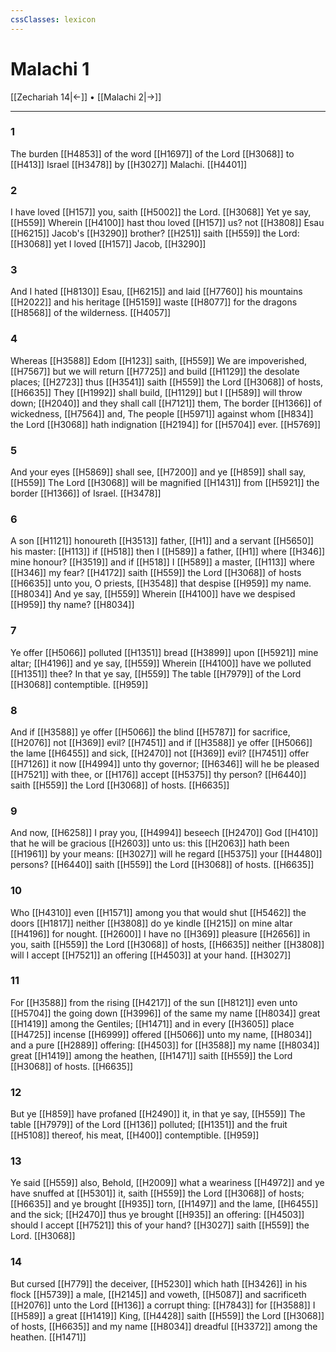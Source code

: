 ```yaml
---
cssClasses: lexicon
---
```

# Malachi 1

[[Zechariah 14|←]] • [[Malachi 2|→]]

---

### 1
The burden [[H4853]] of the word [[H1697]] of the Lord [[H3068]] to [[H413]] Israel [[H3478]] by [[H3027]] Malachi. [[H4401]]

### 2
I have loved [[H157]] you, saith [[H5002]] the Lord. [[H3068]] Yet ye say, [[H559]] Wherein [[H4100]] hast thou loved [[H157]] us? not [[H3808]] Esau [[H6215]] Jacob's [[H3290]] brother? [[H251]] saith [[H559]] the Lord: [[H3068]] yet I loved [[H157]] Jacob, [[H3290]]

### 3
And I hated [[H8130]] Esau, [[H6215]] and laid [[H7760]] his mountains [[H2022]] and his heritage [[H5159]] waste [[H8077]] for the dragons [[H8568]] of the wilderness. [[H4057]]

### 4
Whereas [[H3588]] Edom [[H123]] saith, [[H559]] We are impoverished, [[H7567]] but we will return [[H7725]] and build [[H1129]] the desolate places; [[H2723]] thus [[H3541]] saith [[H559]] the Lord [[H3068]] of hosts, [[H6635]] They [[H1992]] shall build, [[H1129]] but I [[H589]] will throw down; [[H2040]] and they shall call [[H7121]] them, The border [[H1366]] of wickedness, [[H7564]] and, The people [[H5971]] against whom [[H834]] the Lord [[H3068]] hath indignation [[H2194]] for [[H5704]] ever. [[H5769]]

### 5
And your eyes [[H5869]] shall see, [[H7200]] and ye [[H859]] shall say, [[H559]] The Lord [[H3068]] will be magnified [[H1431]] from [[H5921]] the border [[H1366]] of Israel. [[H3478]]

### 6
A son [[H1121]] honoureth [[H3513]] father, [[H1]] and a servant [[H5650]] his master: [[H113]] if [[H518]] then I [[H589]] a father, [[H1]] where [[H346]] mine honour? [[H3519]] and if [[H518]] I [[H589]] a master, [[H113]] where [[H346]] my fear? [[H4172]] saith [[H559]] the Lord [[H3068]] of hosts [[H6635]] unto you, O priests, [[H3548]] that despise [[H959]] my name. [[H8034]] And ye say, [[H559]] Wherein [[H4100]] have we despised [[H959]] thy name? [[H8034]]

### 7
Ye offer [[H5066]] polluted [[H1351]] bread [[H3899]] upon [[H5921]] mine altar; [[H4196]] and ye say, [[H559]] Wherein [[H4100]] have we polluted [[H1351]] thee? In that ye say, [[H559]] The table [[H7979]] of the Lord [[H3068]] contemptible. [[H959]]

### 8
And if [[H3588]] ye offer [[H5066]] the blind [[H5787]] for sacrifice, [[H2076]] not [[H369]] evil? [[H7451]] and if [[H3588]] ye offer [[H5066]] the lame [[H6455]] and sick, [[H2470]] not [[H369]] evil? [[H7451]] offer [[H7126]] it now [[H4994]] unto thy governor; [[H6346]] will he be pleased [[H7521]] with thee, or [[H176]] accept [[H5375]] thy person? [[H6440]] saith [[H559]] the Lord [[H3068]] of hosts. [[H6635]]

### 9
And now, [[H6258]] I pray you, [[H4994]] beseech [[H2470]] God [[H410]] that he will be gracious [[H2603]] unto us: this [[H2063]] hath been [[H1961]] by your means: [[H3027]] will he regard [[H5375]] your [[H4480]] persons? [[H6440]] saith [[H559]] the Lord [[H3068]] of hosts. [[H6635]]

### 10
Who [[H4310]] even [[H1571]] among you that would shut [[H5462]] the doors [[H1817]] neither [[H3808]] do ye kindle [[H215]] on mine altar [[H4196]] for nought. [[H2600]] I have no [[H369]] pleasure [[H2656]] in you, saith [[H559]] the Lord [[H3068]] of hosts, [[H6635]] neither [[H3808]] will I accept [[H7521]] an offering [[H4503]] at your hand. [[H3027]]

### 11
For [[H3588]] from the rising [[H4217]] of the sun [[H8121]] even unto [[H5704]] the going down [[H3996]] of the same my name [[H8034]] great [[H1419]] among the Gentiles; [[H1471]] and in every [[H3605]] place [[H4725]] incense [[H6999]] offered [[H5066]] unto my name, [[H8034]] and a pure [[H2889]] offering: [[H4503]] for [[H3588]] my name [[H8034]] great [[H1419]] among the heathen, [[H1471]] saith [[H559]] the Lord [[H3068]] of hosts. [[H6635]]

### 12
But ye [[H859]] have profaned [[H2490]] it, in that ye say, [[H559]] The table [[H7979]] of the Lord [[H136]] polluted; [[H1351]] and the fruit [[H5108]] thereof, his meat, [[H400]] contemptible. [[H959]]

### 13
Ye said [[H559]] also, Behold, [[H2009]] what a weariness [[H4972]] and ye have snuffed at [[H5301]] it, saith [[H559]] the Lord [[H3068]] of hosts; [[H6635]] and ye brought [[H935]] torn, [[H1497]] and the lame, [[H6455]] and the sick; [[H2470]] thus ye brought [[H935]] an offering: [[H4503]] should I accept [[H7521]] this of your hand? [[H3027]] saith [[H559]] the Lord. [[H3068]]

### 14
But cursed [[H779]] the deceiver, [[H5230]] which hath [[H3426]] in his flock [[H5739]] a male, [[H2145]] and voweth, [[H5087]] and sacrificeth [[H2076]] unto the Lord [[H136]] a corrupt thing: [[H7843]] for [[H3588]] I [[H589]] a great [[H1419]] King, [[H4428]] saith [[H559]] the Lord [[H3068]] of hosts, [[H6635]] and my name [[H8034]] dreadful [[H3372]] among the heathen. [[H1471]]